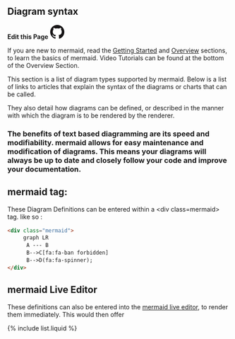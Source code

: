 ## Diagram syntax


**Edit this Page** [![N|Solid](img/GitHub-Mark-32px.png)](https://github.com/mermaid-js/mermaid/blob/develop/docs/n00b-syntaxReference.md)

If you are new to mermaid, read the [Getting Started](../getting-started/n00b-gettingStarted.md) and [Overview](../overview/n00b-overview.md) sections, to learn the basics of mermaid.
Video Tutorials can be found at the bottom of the Overview Section.

This section is a list of diagram types supported by mermaid. Below is a list of links to articles that explain the syntax of the diagrams or charts that can be called.

They also detail how diagrams can be defined, or described in the manner with which the diagram is to be rendered by the renderer.

### The benefits of text based diagramming are its speed and modifiability. mermaid allows for easy maintenance and modification of diagrams. This means your diagrams will always be up to date and closely follow your code and improve your documentation.  

## mermaid tag:
These Diagram Definitions can be entered within a \<div class=mermaid> tag.
like so :
```html
<div class="mermaid">
     graph LR
      A --- B
      B-->C[fa:fa-ban forbidden]
      B-->D(fa:fa-spinner);
</div>
```
## mermaid Live Editor
These definitions can also be entered into the [mermaid live editor](https://mermaid-js.github.io/mermaid-live-editor), to render them immediately.
This would then offer


{% include list.liquid %}
